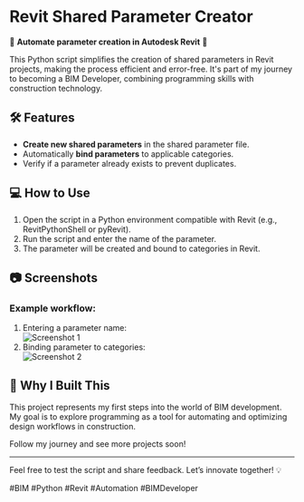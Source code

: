 # Revit Shared Parameter Creator  

🚀 **Automate parameter creation in Autodesk Revit** 🚀  

This Python script simplifies the creation of shared parameters in Revit projects, making the process efficient and error-free. It's part of my journey to becoming a BIM Developer, combining programming skills with construction technology.  

## 🛠️ Features  
- **Create new shared parameters** in the shared parameter file.  
- Automatically **bind parameters** to applicable categories.  
- Verify if a parameter already exists to prevent duplicates.  

## 💻 How to Use  
1. Open the script in a Python environment compatible with Revit (e.g., RevitPythonShell or pyRevit).  
2. Run the script and enter the name of the parameter.  
3. The parameter will be created and bound to categories in Revit.  

## 📷 Screenshots  
### Example workflow:  
1. Entering a parameter name:  
   ![Screenshot 1](screenshot1.png)  
2. Binding parameter to categories:  
   ![Screenshot 2](screenshot2.png)  

## 🎯 Why I Built This  
This project represents my first steps into the world of BIM development. My goal is to explore programming as a tool for automating and optimizing design workflows in construction.  

Follow my journey and see more projects soon!  

---  
Feel free to test the script and share feedback. Let’s innovate together! 💡  

#BIM #Python #Revit #Automation #BIMDeveloper  
